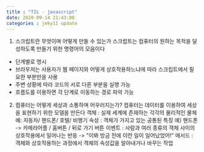 ```yaml
---
title : "TIL - javascript"
date: 2020-09-14 21:43:00 
categories : jeky11 update 
---
```

1. 스크립트란 무엇이며 어떻게 만들 수 있는가
스크립트는 컴퓨터의 원하는 목적을 달성하도록 만들기 위한 명령어의 모음이다 
- 단계별로 명시 
- 브라우저는 사용자가 웹 페이지와 어떻게 상호작용하느냐에 따라 스크립트에서 필요한 부분만을 사용
- 주변 상황에 따라 코드의 서로 다른 부분을 실행 가능
- 흐름도를 이용하면 각 단계로 이동하는 경로 파악 가능 


2. 컴퓨터는 어떻게 세상과 소통하며 어우러지는가?
컴퓨터는 데이터를 이용하여 세상을 표현하기 위한 모델을 만든다 
객체 : 실제 세계에 존재하는 각각의 물리적인 물체 예: 자동차/ 핸드폰/ 호텔/ 비행기
속성 : 객체가 가지고 있는 공통된 특징 예) 핸드폰  -> 카메라어플 / 홈버튼 / 뒤로 가기 버튼 
이벤트 : 사람과 여러 종류의 객체 사이의 상호작용에서 일어나는 반응 -> "이봐 방금 전에 이런 일이 일어났었어!" 
메서드 : 객체와 상호작용하는 과정에서 객체의 속성값을 알아내거나 바꾸는 작업 


